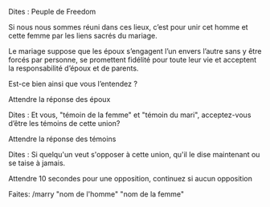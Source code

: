 Dites : Peuple de Freedom 

Si nous nous sommes réuni dans ces lieux, c’est pour unir cet homme et cette femme par les liens sacrés du mariage. 

Le mariage suppose que les époux s’engagent l’un envers l’autre sans y être forcés par personne, se promettent fidélité pour toute leur vie et acceptent la responsabilité d’époux et de parents. 

Est-ce bien ainsi que vous l’entendez ? 


Attendre la réponse des époux


Dites : Et vous, "témoin de la femme" et "témoin du mari", acceptez-vous d’être les témoins de cette union? 


Attendre la réponse des témoins


Dites : Si quelqu'un veut s'opposer à cette union, qu'il le dise maintenant ou se taise à jamais. 


Attendre 10 secondes pour une opposition, continuez si aucun opposition


Faites: /marry "nom de l'homme" "nom de la femme"
